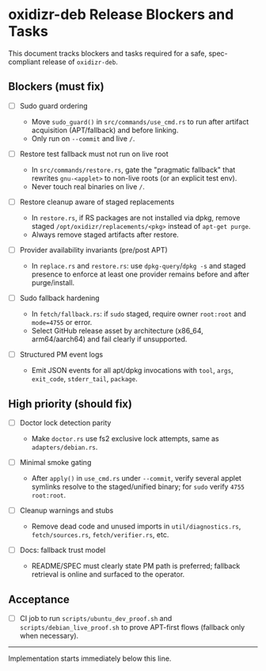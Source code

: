 # oxidizr-deb Release Blockers and Tasks

This document tracks blockers and tasks required for a safe, spec-compliant release of `oxidizr-deb`.

## Blockers (must fix)

- [ ] Sudo guard ordering
  - Move `sudo_guard()` in `src/commands/use_cmd.rs` to run after artifact acquisition (APT/fallback) and before linking.
  - Only run on `--commit` and live `/`.

- [ ] Restore test fallback must not run on live root
  - In `src/commands/restore.rs`, gate the "pragmatic fallback" that rewrites `gnu-<applet>` to non-live roots (or an explicit test env).
  - Never touch real binaries on live `/`.

- [ ] Restore cleanup aware of staged replacements
  - In `restore.rs`, if RS packages are not installed via dpkg, remove staged `/opt/oxidizr/replacements/<pkg>` instead of `apt-get purge`.
  - Always remove staged artifacts after restore.

- [ ] Provider availability invariants (pre/post APT)
  - In `replace.rs` and `restore.rs`: use `dpkg-query`/`dpkg -s` and staged presence to enforce at least one provider remains before and after purge/install.

- [ ] Sudo fallback hardening
  - In `fetch/fallback.rs`: if `sudo` staged, require owner `root:root` and `mode=4755` or error.
  - Select GitHub release asset by architecture (x86_64, arm64/aarch64) and fail clearly if unsupported.

- [ ] Structured PM event logs
  - Emit JSON events for all apt/dpkg invocations with `tool`, `args`, `exit_code`, `stderr_tail`, `package`.

## High priority (should fix)

- [ ] Doctor lock detection parity
  - Make `doctor.rs` use fs2 exclusive lock attempts, same as `adapters/debian.rs`.

- [ ] Minimal smoke gating
  - After `apply()` in `use_cmd.rs` under `--commit`, verify several applet symlinks resolve to the staged/unified binary; for `sudo` verify `4755 root:root`.

- [ ] Cleanup warnings and stubs
  - Remove dead code and unused imports in `util/diagnostics.rs`, `fetch/sources.rs`, `fetch/verifier.rs`, etc.

- [ ] Docs: fallback trust model
  - README/SPEC must clearly state PM path is preferred; fallback retrieval is online and surfaced to the operator.

## Acceptance

- [ ] CI job to run `scripts/ubuntu_dev_proof.sh` and `scripts/debian_live_proof.sh` to prove APT-first flows (fallback only when necessary).

---

Implementation starts immediately below this line.
